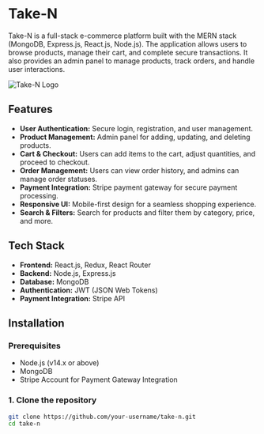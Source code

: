 # Take-N

Take-N is a full-stack e-commerce platform built with the MERN stack (MongoDB, Express.js, React.js, Node.js). The application allows users to browse products, manage their cart, and complete secure transactions. It also provides an admin panel to manage products, track orders, and handle user interactions.

![Take-N Logo](https://i.ibb.co.com/0RFw7vxt/TAKE-N.png)

## Features

- **User Authentication:** Secure login, registration, and user management.
- **Product Management:** Admin panel for adding, updating, and deleting products.
- **Cart & Checkout:** Users can add items to the cart, adjust quantities, and proceed to checkout.
- **Order Management:** Users can view order history, and admins can manage order statuses.
- **Payment Integration:** Stripe payment gateway for secure payment processing.
- **Responsive UI:** Mobile-first design for a seamless shopping experience.
- **Search & Filters:** Search for products and filter them by category, price, and more.

## Tech Stack

- **Frontend:** React.js, Redux, React Router
- **Backend:** Node.js, Express.js
- **Database:** MongoDB
- **Authentication:** JWT (JSON Web Tokens)
- **Payment Integration:** Stripe API

## Installation

### Prerequisites

- Node.js (v14.x or above)
- MongoDB
- Stripe Account for Payment Gateway Integration

### 1. Clone the repository

```bash
git clone https://github.com/your-username/take-n.git
cd take-n
